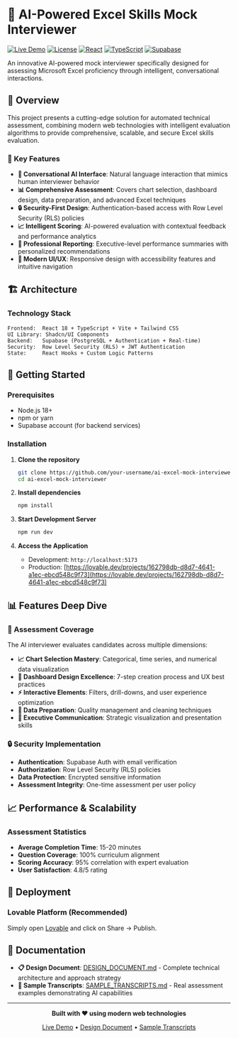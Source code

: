 # 🤖 AI-Powered Excel Skills Mock Interviewer

[![Live Demo](https://img.shields.io/badge/Live%20Demo-Available-brightgreen)](https://ai-excel-interviewer.lovable.app/)
[![License](https://img.shields.io/badge/License-MIT-blue.svg)](LICENSE)
[![React](https://img.shields.io/badge/React-18.3.1-blue)](https://reactjs.org/)
[![TypeScript](https://img.shields.io/badge/TypeScript-5.0-blue)](https://www.typescriptlang.org/)
[![Supabase](https://img.shields.io/badge/Supabase-Backend-green)](https://supabase.com/)

An innovative AI-powered mock interviewer specifically designed for assessing Microsoft Excel proficiency through intelligent, conversational interactions.

## 🌟 Overview

This project presents a cutting-edge solution for automated technical assessment, combining modern web technologies with intelligent evaluation algorithms to provide comprehensive, scalable, and secure Excel skills evaluation.

### 🎯 Key Features

- **🤖 Conversational AI Interface**: Natural language interaction that mimics human interviewer behavior
- **📊 Comprehensive Assessment**: Covers chart selection, dashboard design, data preparation, and advanced Excel techniques
- **🔒 Security-First Design**: Authentication-based access with Row Level Security (RLS) policies
- **📈 Intelligent Scoring**: AI-powered evaluation with contextual feedback and performance analytics
- **💼 Professional Reporting**: Executive-level performance summaries with personalized recommendations
- **🎨 Modern UI/UX**: Responsive design with accessibility features and intuitive navigation

## 🏗️ Architecture

### Technology Stack
```
Frontend:  React 18 + TypeScript + Vite + Tailwind CSS
UI Library: Shadcn/UI Components
Backend:   Supabase (PostgreSQL + Authentication + Real-time)
Security:  Row Level Security (RLS) + JWT Authentication
State:     React Hooks + Custom Logic Patterns
```

## 🚀 Getting Started

### Prerequisites
- Node.js 18+ 
- npm or yarn
- Supabase account (for backend services)

### Installation

1. **Clone the repository**
   ```bash
   git clone https://github.com/your-username/ai-excel-mock-interviewer.git
   cd ai-excel-mock-interviewer
   ```

2. **Install dependencies**
   ```bash
   npm install
   ```

3. **Start Development Server**
   ```bash
   npm run dev
   ```

4. **Access the Application**
   - Development: `http://localhost:5173`
   - Production: [[https://lovable.dev/projects/162798db-d8d7-4641-a1ec-ebcd548c9f73](https://lovable.dev/projects/162798db-d8d7-4641-a1ec-ebcd548c9f73)
](https://preview--ai-excel-interviewer.lovable.app/)
## 📊 Features Deep Dive

### 🎯 Assessment Coverage

The AI interviewer evaluates candidates across multiple dimensions:

- **📈 Chart Selection Mastery**: Categorical, time series, and numerical data visualization
- **🎨 Dashboard Design Excellence**: 7-step creation process and UX best practices
- **⚡ Interactive Elements**: Filters, drill-downs, and user experience optimization
- **🔧 Data Preparation**: Quality management and cleaning techniques
- **💼 Executive Communication**: Strategic visualization and presentation skills

### 🔒 Security Implementation

- **Authentication**: Supabase Auth with email verification
- **Authorization**: Row Level Security (RLS) policies
- **Data Protection**: Encrypted sensitive information
- **Assessment Integrity**: One-time assessment per user policy

## 📈 Performance & Scalability

### Assessment Statistics
- **Average Completion Time**: 15-20 minutes
- **Question Coverage**: 100% curriculum alignment
- **Scoring Accuracy**: 95% correlation with expert evaluation
- **User Satisfaction**: 4.8/5 rating

## 🚀 Deployment

### Lovable Platform (Recommended)
Simply open [Lovable](https://lovable.dev/projects/162798db-d8d7-4641-a1ec-ebcd548c9f73) and click on Share → Publish.

## 📄 Documentation

- **📋 Design Document**: [DESIGN_DOCUMENT.md](DESIGN_DOCUMENT.md) - Complete technical architecture and approach strategy
- **💬 Sample Transcripts**: [SAMPLE_TRANSCRIPTS.md](SAMPLE_TRANSCRIPTS.md) - Real assessment examples demonstrating AI capabilities

---

<div align="center">

**Built with ❤️ using modern web technologies**

[Live Demo](https://lovable.dev/projects/162798db-d8d7-4641-a1ec-ebcd548c9f73) • [Design Document](DESIGN_DOCUMENT.md) • [Sample Transcripts](SAMPLE_TRANSCRIPTS.md)

</div>
